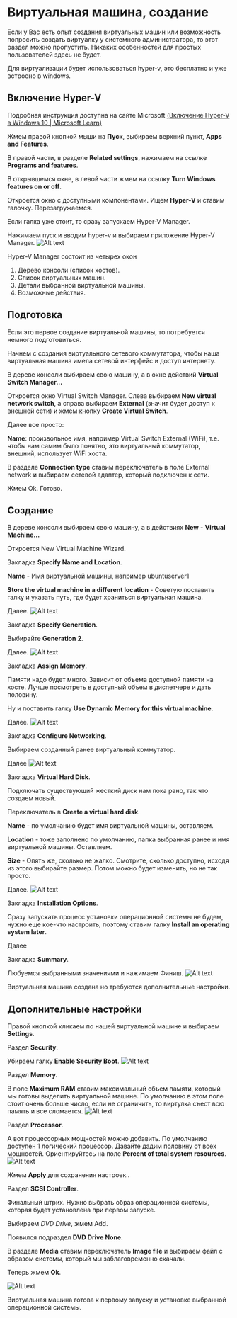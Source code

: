 # Виртуальная машина, создание

Если у Вас есть опыт создания виртуальных машин или возможность попросить создать виртуалку у системного администратора, то этот раздел можно пропустить. Никаких особенностей для простых пользователей здесь не будет.

Для виртуализации будет использоваться hyper-v, это бесплатно и уже встроено в windows.

## Включение Hyper-V
Подробная инструкция доступна на сайте Microsoft [(Включение Hyper-V в Windows 10 | Microsoft Learn)](https://learn.microsoft.com/ru-ru/virtualization/hyper-v-on-windows/quick-start/enable-hyper-v#enable-the-hyper-v-role-through-settings)

Жмем правой кнопкой мыши на **Пуск**, выбираем верхний пункт, **Apps and Features**.

В правой части, в разделе **Related settings**, нажимаем на ссылке **Programs and features**.

В открывшемся окне, в левой части жмем на ссылку **Turn Windows features on or off**.

Откроется окно с доступными компонентами. Ищем **Hyper-V** и ставим галочку. Перезагружаемся.

Если галка уже стоит, то сразу запускаем Hyper-V Manager.

Нажимаем пуск и вводим hyper-v и выбираем приложение Hyper-V Manager.
![Alt text](VM-Hyper-V-Manager.png)

Hyper-V Manager состоит из четырех окон

1. Дерево консоли (список хостов).
1. Список виртуальных машин.
1. Детали выбранной виртуальной машины.
1. Возможные действия.

## Подготовка

Если это первое создание виртуальной машины, то потребуется немного подготовиться.

Начнем с создания виртуального сетевого коммутатора, чтобы наша виртуальная машина имела сетевой интерфейс и доступ интернету.

В дереве консоли выбираем свою машину, а в окне действий **Virtual Switch Manager...**

Откроется окно Virtual Switch Manager. Слева выбираем **New virtual network switch**, а справа выбираем **External** (значит будет доступ к внешней сети) и жмем кнопку **Create Virtual Switch**.

Далее все просто:

**Name**: произвольное имя, например Virtual Switch External (WiFi), т.е. чтобы нам самим было понятно, это виртуальный коммутатор, внешний, использует WiFi хоста.

В разделе **Connection type** ставим переключатель в поле External network и выбираем сетевой адаптер, который подключен к сети.

Жмем Ok. Готово.

## Создание

В дереве консоли выбираем свою машину, а в действиях **New** - **Virtual Machine...**

Откроется New Virtual Machine Wizard.

Закладка **Specify Name and Location**.

**Name** - Имя виртуальной машины, например ubuntuserver1

**Store the virtual machine in a different location** - Советую поставить галку и указать путь, где будет храниться виртуальная машина.

Далее.
![Alt text](VM-Hyper-V-Wizard-Specify-Name-and-Location.png)

Закладка **Specify Generation**.

Выбирайте **Generation 2**.

Далее.
![Alt text](VM-Hyper-V-Wizard-Specify-Generation.png)

Закладка **Assign Memory**.

Памяти надо будет много. Зависит от объема доступной памяти на хосте. Лучше посмотреть в доступный объем в диспетчере и дать половину.

Ну и поставить галку **Use Dynamic Memory for this virtual machine**.

Далее.
![Alt text](VM-Hyper-V-Wizard-Assign-Memory.png)

Закладка **Configure Networking**.

Выбираем созданный ранее виртуальный коммутатор.

Далее
![Alt text](VM-Hyper-V-Wizard-Configure-Networking.png)

Закладка **Virtual Hard Disk**.

Подключать существующий жесткий диск нам пока рано, так что создаем новый.

Переключатель в **Create a virtual hard disk**.

**Name** - по умолчанию будет имя виртуальной машины, оставляем.

**Location** - тоже заполнено по умолчанию, папка выбранная ранее и имя виртуальной машины. Оставляем.

**Size** - Опять же, сколько не жалко. Смотрите, сколько доступно, исходя из этого выбирайте размер. Потом можно будет изменить, но не так просто.

Далее.
![Alt text](VM-Hyper-V-Wizard-Connect-Virtual-Hard-Disk.png)

Закладка **Installation Options**.

Сразу запускать процесс установки операционной системы не будем, нужно еще кое-что настроить, поэтому ставим галку **Install an operating system later**.

Далее

Закладка **Summary**.

Любуемся выбранными значениями и нажимаем Финиш.
![Alt text](VM-Hyper-V-Wizard-Completing.png)

Виртуальная машина создана но требуются дополнительные настройки.

## Дополнительные настройки

Правой кнопкой кликаем по нашей виртуальной машине и выбираем **Settings**.

Раздел **Security**.

Убираем галку **Enable Security Boot**.
![Alt text](VM-Hyper-V-Settings-Security.png)

Раздел **Memory**.

В поле **Maximum RAM** ставим максимальный объем памяти, который мы готовы выделить виртуальной машине. По умолчанию в этом поле стоит очень больше число, если не ограничить, то виртулка съест всю память и все сломается.
![Alt text](VM-Hyper-V-Settings-Memory.png)

Раздел **Processor**.

А вот процессорных мощностей можно добавить. По умолчанию доступен 1 логический процессор. Давайте дадим половину от всех мощностей. Ориентируйтесь на поле **Percent of total system resources**.
![Alt text](VM-Hyper-V-Settings-Processor.png)

Жмем **Apply** для сохранения настроек..

Раздел **SCSI Controller**.

Финальный штрих. Нужно выбрать образ операционной системы, которая будет установлена при первом запуске.

Выбираем *DVD Drive*, жмем Add.

Появился подраздел **DVD Drive None**. 

В разделе **Media** ставим переключатель **Image file** и выбираем файл с образом системы, который мы заблаговременно скачали.

Теперь жмем **Ok**.

![Alt text](VM-Hyper-V-Settings-dvd-image.png)

 

Виртуальная машина готова к первому запуску и установке выбранной операционной системы.